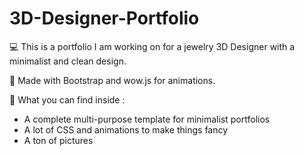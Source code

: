 # 3D-Designer-Portfolio

💻 This is a portfolio I am working on for a jewelry 3D Designer with a minimalist and clean design. 

🚀 Made with Bootstrap and wow.js for animations. 

🔬 What you can find inside : 

- A complete multi-purpose template for minimalist portfolios
- A lot of CSS and animations to make things fancy 
- A ton of pictures
